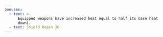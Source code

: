 ```yaml
---
bonuses:
  - text: >-
      Equipped weapons have increased heat equal to half its base heat (rounded
      down).
  - text: Shield Regen 20
---
```

